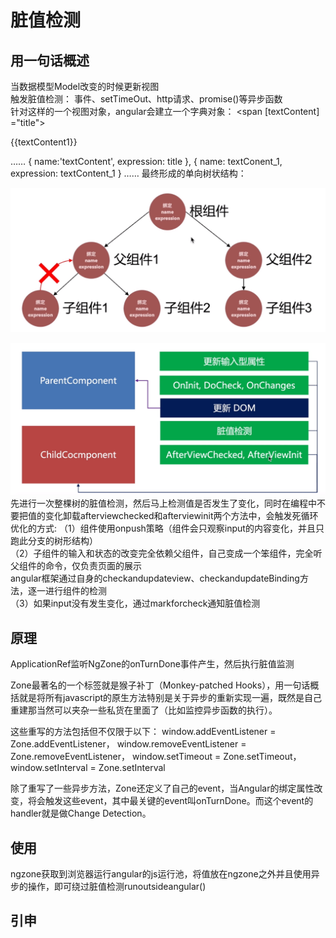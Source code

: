 # 脏值检测

## 用一句话概述
当数据模型Model改变的时候更新视图  
触发脏值检测： 事件、setTimeOut、http请求、promise()等异步函数    
针对这样的一个视图对象，angular会建立一个字典对象：
<span [textContent] ="title"></span>  
<p>{{textContent1}}</p>
……
{
    name:'textContent',
    expression: title
},
{
    name: textConent_1,
    expression: textContent_1
}
……
最终形成的单向树状结构：

![avatar](./img/20190818183000.png)  

![avatar](./img/20190818183623.png)  
先进行一次整棵树的脏值检测，然后马上检测值是否发生了变化，同时在编程中不要把值的变化卸载afterviewchecked和afterviewinit两个方法中，会触发死循环
优化的方式:
（1）组件使用onpush策略（组件会只观察input的内容变化，并且只跑此分支的树形结构）    
（2）子组件的输入和状态的改变完全依赖父组件，自己变成一个笨组件，完全听父组件的命令，仅负责页面的展示  
angular框架通过自身的checkandupdateview、checkandupdateBinding方法，逐一进行组件的检测  
（3）如果input没有发生变化，通过markforcheck通知脏值检测

## 原理
ApplicationRef监听NgZone的onTurnDone事件产生，然后执行脏值监测

Zone最著名的一个标签就是猴子补丁（Monkey-patched Hooks），用一句话概括就是将所有javascript的原生方法特别是关于异步的重新实现一遍，既然是自己重建那当然可以夹杂一些私货在里面了（比如监控异步函数的执行）。

这些重写的方法包括但不仅限于以下：
window.addEventListener = Zone.addEventListener，
window.removeEventListener = Zone.removeEventListener，
window.setTimeout = Zone.setTimeout，
window.setInterval = Zone.setInterval

除了重写了一些异步方法，Zone还定义了自己的event，当Angular的绑定属性改变，将会触发这些event，其中最关键的event叫onTurnDone。而这个event的handler就是做Change Detection。

## 使用
ngzone获取到浏览器运行angular的js运行池，将值放在ngzone之外并且使用异步的操作，即可绕过脏值检测runoutsideangular()
## 引申

